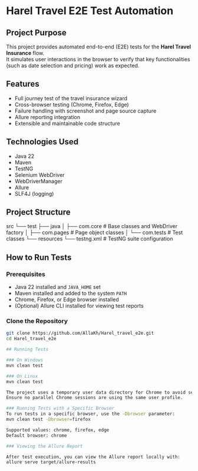 # Harel Travel E2E Test Automation

## Project Purpose

This project provides automated end-to-end (E2E) tests for the **Harel Travel Insurance** flow.  
It simulates user interactions in the browser to verify that key functionalities (such as date selection and pricing) work as expected.

## Features

- Full journey test of the travel insurance wizard
- Cross-browser testing (Chrome, Firefox, Edge)
- Failure handling with screenshot and page source capture
- Allure reporting integration
- Extensible and maintainable code structure

## Technologies Used

- Java 22
- Maven
- TestNG
- Selenium WebDriver
- WebDriverManager
- Allure
- SLF4J (logging)

## Project Structure

src
└── test
├── java
│ ├── com.core # Base classes and WebDriver factory
│ ├── com.pages # Page object classes
│ └── com.tests # Test classes
└── resources
└── testng.xml # TestNG suite configuration

## How to Run Tests

### Prerequisites

- Java 22 installed and `JAVA_HOME` set
- Maven installed and added to the system `PATH`
- Chrome, Firefox, or Edge browser installed
- (Optional) Allure CLI installed for viewing test reports

### Clone the Repository

```bash
git clone https://github.com/AllaKh/Harel_travel_e2e.git
cd Harel_travel_e2e

## Running Tests

### On Windows
mvn clean test

### On Linux
mvn clean test

The project uses a temporary user data directory for Chrome to avoid session conflicts.
Ensure no parallel Chrome sessions are using the same user profile.

### Running Tests with a Specific Browser
To run tests in a specific browser, use the -Dbrowser parameter:
mvn clean test -Dbrowser=firefox

Supported values: chrome, firefox, edge
Default browser: chrome

### Viewing the Allure Report

After test execution, you can view the Allure report locally with:
allure serve target/allure-results
